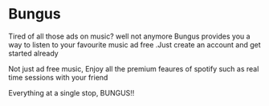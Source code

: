 
# Bungus

Tired of all those ads on music? well not anymore
Bungus provides you a way to listen to your favourite music ad free .Just create an account and get started already

Not just ad free music, Enjoy all the premium feaures of spotify such as real time sessions with your friend 

Everything at a single stop, BUNGUS!!
